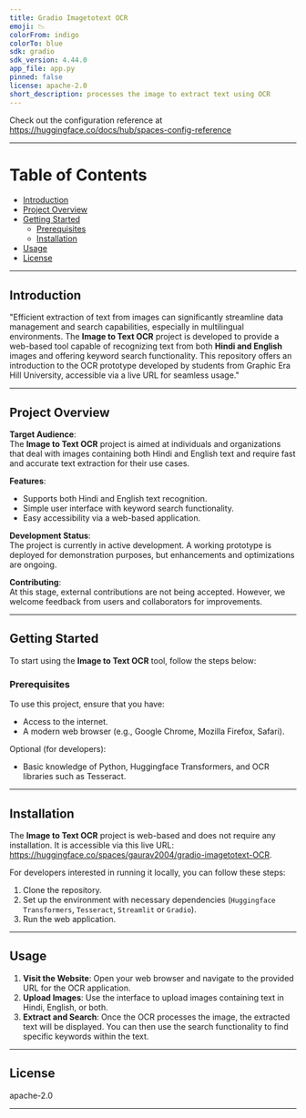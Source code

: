 ```yaml
---
title: Gradio Imagetotext OCR
emoji: 📉
colorFrom: indigo
colorTo: blue
sdk: gradio
sdk_version: 4.44.0
app_file: app.py
pinned: false
license: apache-2.0
short_description: processes the image to extract text using OCR
---
```


Check out the configuration reference at https://huggingface.co/docs/hub/spaces-config-reference


---

# Table of Contents
- [Introduction](#introduction)
- [Project Overview](#project-overview)
- [Getting Started](#getting-started)
  - [Prerequisites](#prerequisites)
  - [Installation](#installation)
- [Usage](#usage)
- [License](#license)

---

## Introduction
"Efficient extraction of text from images can significantly streamline data management and search capabilities, especially in multilingual environments. The **Image to Text OCR** project is developed to provide a web-based tool capable of recognizing text from both **Hindi and English** images and offering keyword search functionality. This repository offers an introduction to the OCR prototype developed by students from Graphic Era Hill University, accessible via a live URL for seamless usage."

---

## Project Overview
**Target Audience**:  
The **Image to Text OCR** project is aimed at individuals and organizations that deal with images containing both Hindi and English text and require fast and accurate text extraction for their use cases.

**Features**:
- Supports both Hindi and English text recognition.
- Simple user interface with keyword search functionality.
- Easy accessibility via a web-based application.

**Development Status**:  
The project is currently in active development. A working prototype is deployed for demonstration purposes, but enhancements and optimizations are ongoing.

**Contributing**:  
At this stage, external contributions are not being accepted. However, we welcome feedback from users and collaborators for improvements.

---

## Getting Started
To start using the **Image to Text OCR** tool, follow the steps below:

### Prerequisites
To use this project, ensure that you have:
- Access to the internet.
- A modern web browser (e.g., Google Chrome, Mozilla Firefox, Safari).
  
Optional (for developers):
- Basic knowledge of Python, Huggingface Transformers, and OCR libraries such as Tesseract.

---

## Installation
The **Image to Text OCR** project is web-based and does not require any installation. It is accessible via this live URL: https://huggingface.co/spaces/gaurav2004/gradio-imagetotext-OCR.

For developers interested in running it locally, you can follow these steps:

1. Clone the repository.
2. Set up the environment with necessary dependencies (`Huggingface Transformers`, `Tesseract`, `Streamlit` or `Gradio`).
3. Run the web application.

---

## Usage
1. **Visit the Website**: Open your web browser and navigate to the provided URL for the OCR application.
2. **Upload Images**: Use the interface to upload images containing text in Hindi, English, or both.
3. **Extract and Search**: Once the OCR processes the image, the extracted text will be displayed. You can then use the search functionality to find specific keywords within the text.

---

## License
apache-2.0

--- 


